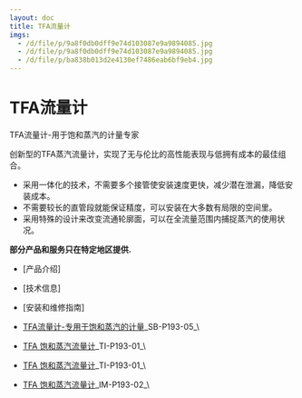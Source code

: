 ```yaml
---
layout: doc
title: TFA流量计
imgs:
  - /d/file/p/9a8f0db0dff9e74d103087e9a9894085.jpg
  - /d/file/p/9a8f0db0dff9e74d103087e9a9894085.jpg
  - /d/file/p/ba838b013d2e4130ef7486eab6bf9eb4.jpg
---
```


# TFA流量计

TFA流量计-用于饱和蒸汽的计量专家

创新型的TFA蒸汽流量计，实现了无与伦比的高性能表现与低拥有成本的最佳组合。

- 采用一体化的技术，不需要多个接管使安装速度更快，减少潜在泄漏，降低安装成本。
- 不需要较长的直管段就能保证精度，可以安装在大多数有局限的空间里。
- 采用特殊的设计来改变流通轮廓面，可以在全流量范围内捕捉蒸汽的使用状况。

**部分产品和服务只在特定地区提供.**

- [产品介绍]
- [技术信息]
- [安装和维修指南]

- [TFA流量计-专用于饱和蒸汽的计量](http://7xkry5.com1.z0.glb.clouddn.com/SB-P193-05-TFA流量计-专用于饱和蒸汽的计量.pdf)\_SB-P193-05\_\
- [TFA 饱和蒸汽流量计](http://7xkry5.com1.z0.glb.clouddn.com/TI-P193-01-TFA%20饱和蒸汽流量计.pdf)\_TI-P193-01\_\

- [TFA 饱和蒸汽流量计](http://7xkry5.com1.z0.glb.clouddn.com/TI-P193-01-TFA%20饱和蒸汽流量计.pdf)\_TI-P193-01\_\

- [TFA 饱和蒸汽流量计](http://7xkry5.com1.z0.glb.clouddn.com/IM-P193-02-TFA饱和蒸汽流量计.pdf)\_IM-P193-02\_\
